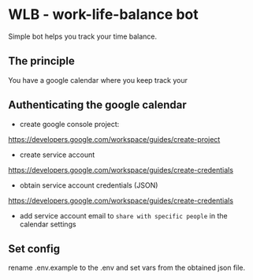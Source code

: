 # WLB - work-life-balance bot

Simple bot helps you track your time balance.

## The principle

You have a google calendar where you keep track your


## Authenticating the google calendar

- create google console project:

https://developers.google.com/workspace/guides/create-project

- create service account

https://developers.google.com/workspace/guides/create-credentials

- obtain service account credentials (JSON)

https://developers.google.com/workspace/guides/create-credentials

- add service account email to `share with specific people` in the calendar settings

## Set config

rename .env.example to the .env and set vars from the obtained json file.
